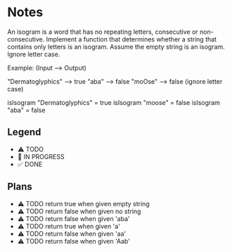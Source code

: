# Notes

An isogram is a word that has no repeating letters, consecutive or non-consecutive. Implement a function that determines whether a string that contains only letters is an isogram. Assume the empty string is an isogram. Ignore letter case.

Example: (Input --> Output)

"Dermatoglyphics" --> true "aba" --> false "moOse" --> false (ignore letter case)

isIsogram "Dermatoglyphics" = true
isIsogram "moose" = false
isIsogram "aba" = false

## Legend
- ⚠ TODO
- 🚧 IN PROGRESS
- ✅ DONE

## Plans

- ⚠ TODO return true when given empty string
- ⚠ TODO return false when given no string
- ⚠ TODO return false when given 'aba'
- ⚠ TODO return true when given 'a'
- ⚠ TODO return false when given 'aa'
- ⚠ TODO return false when given 'Aab'